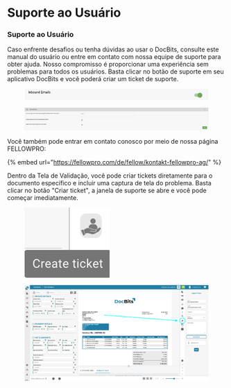 # Suporte ao Usuário

### Suporte ao Usuário <a href="#ikpwh4qbrq82" id="ikpwh4qbrq82"></a>

Caso enfrente desafios ou tenha dúvidas ao usar o DocBits, consulte este manual do usuário ou entre em contato com nossa equipe de suporte para obter ajuda. Nosso compromisso é proporcionar uma experiência sem problemas para todos os usuários. Basta clicar no botão de suporte em seu aplicativo DocBits e você poderá criar um ticket de suporte.

<figure><img src="../.gitbook/assets/image (1).png" alt=""><figcaption></figcaption></figure>

<figure><img src="../.gitbook/assets/image (2).png" alt=""><figcaption></figcaption></figure>

Você também pode entrar em contato conosco por meio de nossa página FELLOWPRO:

{% embed url="https://fellowpro.com/de/fellow/kontakt-fellowpro-ag/" %}

Dentro da Tela de Validação, você pode criar tickets diretamente para o documento específico e incluir uma captura de tela do problema. Basta clicar no botão "Criar ticket", a janela de suporte se abre e você pode começar imediatamente.

<figure><img src="../.gitbook/assets/user-support3.png" alt=""><figcaption></figcaption></figure>

<figure><img src="../.gitbook/assets/user-support4.png" alt=""><figcaption></figcaption></figure>
